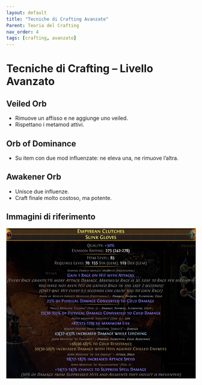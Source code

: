 ```yaml
---
layout: default
title: "Tecniche di Crafting Avanzate"
Parent: Teoria del Crafting
nav_order: 4
tags: [crafting, avanzato]
---
```


# Tecniche di Crafting – Livello Avanzato

## Veiled Orb

- Rimuove un affisso e ne aggiunge uno veiled.
- Rispettano i metamod attivi.

## Orb of Dominance

- Su item con due mod influenzate: ne eleva una, ne rimuove l’altra.

## Awakener Orb

- Unisce due influenze.
- Craft finale molto costoso, ma potente.

## Immagini di riferimento

![05-01.png](./img/05-01.png)
